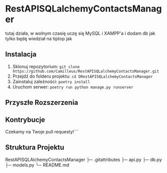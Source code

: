 # RestAPISQLalchemyContactsManager

tutaj działa, w wolnym czasię uczę się MySQL i XAMPP'a i dodam db jak tylko będę wiedział na tiptop jak

## Instalacja

1. Sklonuj repozytorium: `git clone https://github.com/Camilleus/RestAPISQLalchemyContactsManager.git`
2. Przejdź do folderu projektu: `cd DRestAPISQLalchemyContactsManager`
3. Zainstaluj zależności: `poetry install`
4. Uruchom serwer: `poetry run python manage.py runserver`

## Przyszłe Rozszerzenia

## Kontrybucje

Czekamy na Twoje pull requesty!```

## Struktura Projektu

RestAPISQLAlchemyContactsManager
├─ .gitattributes
├─ api.py
├─ db.py
├─ models.py
└─ README.md

